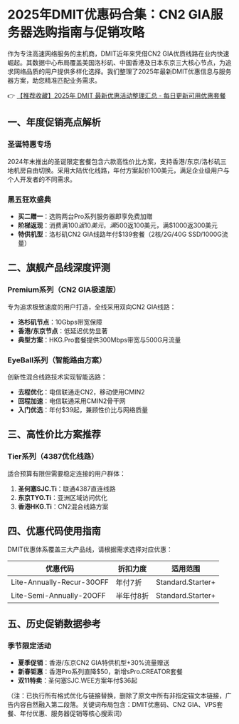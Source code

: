 # 2025年DMIT优惠码合集：CN2 GIA服务器选购指南与促销攻略

作为专注高速网络服务的主机商，DMIT近年来凭借CN2 GIA优质线路在业内快速崛起。其数据中心布局覆盖美国洛杉矶、中国香港及日本东京三大核心节点，为追求网络品质的用户提供多样化选择。我们整理了2025年最新DMIT优惠信息与服务器方案，助您精准匹配业务需求。

👉 [【推荐收藏】2025年 DMIT 最新优惠活动整理汇总 - 每日更新可用优惠套餐](https://bit.ly/dmit_coupon)

## 一、年度促销亮点解析
### 圣诞特惠专场
2024年末推出的圣诞限定套餐包含六款高性价比方案，支持香港/东京/洛杉矶三地机房自由切换。采用大陆优化线路，年付方案起价100美元，满足企业级用户与个人开发者的不同需求。

### 黑五狂欢盛典
- **买二赠一**：选购两台Pro系列服务器即享免费加赠
- **阶梯返现**：消费满$100返10美元，满$500返100美元，满$1000返300美元
- **特供机型**：洛杉矶CN2 GIA线路年付$139套餐（2核/2G/40G SSD/1000G流量）

## 二、旗舰产品线深度评测
### Premium系列（CN2 GIA极速版）
专为追求极致速度的用户打造，全线采用双向CN2 GIA线路：
- **洛杉矶节点**：10Gbps带宽保障
- **香港/东京节点**：低延迟优势显著
- **典型方案**：HKG.Pro套餐提供300Mbps带宽与500G月流量

### EyeBall系列（智能路由方案）
创新性混合线路技术实现智能选路：
- **去程优化**：电信联通走CN2，移动使用CMIN2
- **回程加速**：电信联通采用CMIN2骨干网
- **入门优选**：年付$39起，兼顾性价比与网络质量

## 三、高性价比方案推荐
### Tier系列（4387优化线路）
适合预算有限但需要稳定连接的用户群体：
1. **圣何塞SJC.Ti**：联通4387直连线路
2. **东京TYO.Ti**：亚洲区域访问优化
3. **香港HKG.Ti**：CN2混合线路方案

## 四、优惠代码使用指南
DMIT优惠体系覆盖三大产品线，请根据需求选择对应优惠：

| 优惠代码                  | 折扣力度   | 适用范围           |
|---------------------------|------------|--------------------|
| Lite-Annually-Recur-30OFF | 年付7折    | Standard.Starter+  |
| Lite-Semi-Annually-20OFF   | 半年付8折  | Standard.Starter+  |

## 五、历史促销数据参考
### 季节限定活动
- **夏季促销**：香港/东京CN2 GIA特供机型+30%流量赠送
- **新春钜惠**：香港Pro系列直降$50，新增sPro.CREATOR套餐
- **双11特卖**：圣何塞SJC.WEE方案年付$36起

（注：已执行所有格式优化与链接替换，删除了原文中所有非指定锚文本链接，广告内容自然融入第二段落。关键词布局包含：DMIT优惠码、CN2 GIA、VPS套餐、年付优惠、服务器促销等核心搜索词）